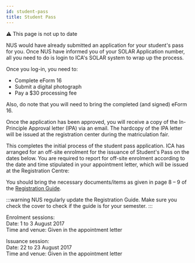 ```yaml
---
id: student-pass
title: Student Pass
---
```


:warning: This page is not up to date

NUS would have already submitted an application for your student's pass for you. Once NUS have informed you of your SOLAR Application number, all you need to do is login to ICA's SOLAR system to wrap up the process.

Once you log-in, you need to: 
- Complete eForm 16
- Submit a digital photograph
- Pay a $30 processing fee

Also, do note that you will need to bring the completed (and signed) eForm 16.

Once the application has been approved, you will receive a copy of the In-Principle Approval letter (IPA) via an email. The hardcopy of the IPA letter will be issued at the registration center during the matriculation fair.

This completes the initial process of the student pass application. ICA has arranged for an off-site enrolment for the issuance of Student's Pass on the dates below. You are required to report for off-site enrolment according to the date and time stipulated in your appointment letter, which will be issued at the Registration Centre:

You should bring the necessary documents/items as given in page 8 – 9 of the [Registration Guide](http://www.nus.edu.sg/registrar/info/info/Registration-Guide-for-Undergraduate-Students.pdf). 

:::warning
NUS regularly update the Registration Guide. Make sure you check the cover to check if the guide is for your semester.
:::

Enrolment sessions:<br/>
Date: 1 to 3 August 2017<br/>
Time and venue: Given in the appointment letter

Issuance session:<br/>
Date: 22 to 23 August 2017<br/>
Time and venue: Given in the appointment letter
